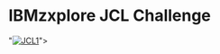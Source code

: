 # IBMzxplore JCL Challenge

"<a href="https://ibb.co/vCWXFRr"><img src="https://i.ibb.co/p6Th75s/JCL1.jpg" alt="JCL1" border="0"></a>">
